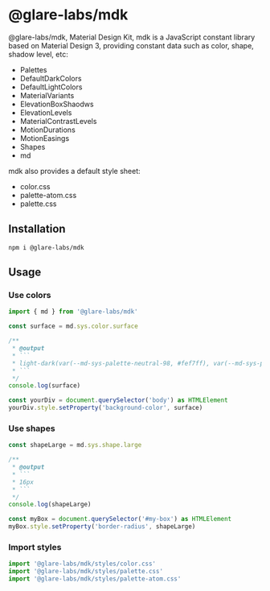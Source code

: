 # @glare-labs/mdk

@glare-labs/mdk, Material Design Kit, mdk is a JavaScript constant library based on Material Design 3, providing constant data such as color, shape, shadow level, etc:

+ Palettes
+ DefaultDarkColors
+ DefaultLightColors
+ MaterialVariants
+ ElevationBoxShaodws
+ ElevationLevels
+ MaterialContrastLevels
+ MotionDurations
+ MotionEasings
+ Shapes
+ md

mdk also provides a default style sheet:

+ color.css
+ palette-atom.css
+ palette.css

## Installation

```shell
npm i @glare-labs/mdk
```

## Usage

### Use colors

```typescript
import { md } from '@glare-labs/mdk'

const surface = md.sys.color.surface

/**
 * @output
 * ```
 * light-dark(var(--md-sys-palette-neutral-98, #fef7ff), var(--md-sys-palette-neutral-6, #141218))
 * ```
 */
console.log(surface)

const yourDiv = document.querySelector('body') as HTMLElement
yourDiv.style.setProperty('background-color', surface)
```

### Use shapes

```typescript
const shapeLarge = md.sys.shape.large

/**
 * @output
 * ```
 * 16px
 * ```
 */
console.log(shapeLarge)

const myBox = document.querySelector('#my-box') as HTMLElement
myBox.style.setProperty('border-radius', shapeLarge)
```

### Import styles

```typescript
import '@glare-labs/mdk/styles/color.css'
import '@glare-labs/mdk/styles/palette.css'
import '@glare-labs/mdk/styles/palette-atom.css'
```